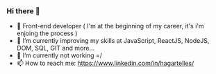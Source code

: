 ### Hi there 👋

- 🔭 Front-end developer ( I'm at the beginning of my career, it's i'm enjoing the process )
- 🌱 I’m currently improving my skills at JavaScript, ReactJS, NodeJS, DOM, SQL, GIT and more...
- 🤔 I’m currently not working =/ 
- 📫 How to reach me: https://www.linkedin.com/in/hagartelles/


